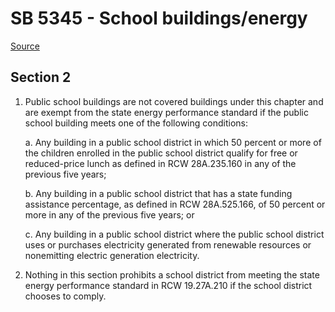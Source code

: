 # SB 5345 - School buildings/energy

[Source](http://lawfilesext.leg.wa.gov/biennium/2023-24/Pdf/Bills/Senate%20Bills/5345.pdf)

## Section 2
1. Public school buildings are not covered buildings under this chapter and are exempt from the state energy performance standard if the public school building meets one of the following conditions:

    a. Any building in a public school district in which 50 percent or more of the children enrolled in the public school district qualify for free or reduced-price lunch as defined in RCW 28A.235.160 in any of the previous five years;

    b. Any building in a public school district that has a state funding assistance percentage, as defined in RCW 28A.525.166, of 50 percent or more in any of the previous five years; or

    c. Any building in a public school district where the public school district uses or purchases electricity generated from renewable resources or nonemitting electric generation electricity.

2. Nothing in this section prohibits a school district from meeting the state energy performance standard in RCW 19.27A.210 if the school district chooses to comply.
